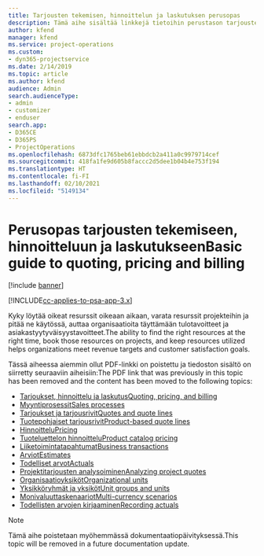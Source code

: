 ```yaml
---
title: Tarjousten tekemisen, hinnoittelun ja laskutuksen perusopas
description: Tämä aihe sisältää linkkejä tietoihin perustason tarjousten tekemisestä, hinnoittelusta ja laskutuksesta Project Service Automationissa.
author: kfend
manager: kfend
ms.service: project-operations
ms.custom:
- dyn365-projectservice
ms.date: 2/14/2019
ms.topic: article
ms.author: kfend
audience: Admin
search.audienceType:
- admin
- customizer
- enduser
search.app:
- D365CE
- D365PS
- ProjectOperations
ms.openlocfilehash: 6873dfc1765beb61ebbdcb2a411a0c9979714cef
ms.sourcegitcommit: 418fa1fe9d605b8faccc2d5dee1b04b4e753f194
ms.translationtype: HT
ms.contentlocale: fi-FI
ms.lasthandoff: 02/10/2021
ms.locfileid: "5149134"
---
```

# <a name="basic-guide-to-quoting-pricing-and-billing"></a><span data-ttu-id="9165f-103">Perusopas tarjousten tekemiseen, hinnoitteluun ja laskutukseen</span><span class="sxs-lookup"><span data-stu-id="9165f-103">Basic guide to quoting, pricing and billing</span></span>

[!include [banner](../../includes/psa-now-project-operations.md)]

[!INCLUDE[cc-applies-to-psa-app-3.x](../../includes/cc-applies-to-psa-app-3x.md)]

<span data-ttu-id="9165f-104">Kyky löytää oikeat resurssit oikeaan aikaan, varata resurssit projekteihin ja pitää ne käytössä, auttaa organisaatioita täyttämään tulotavoitteet ja asiakastyytyväisyystavoitteet.</span><span class="sxs-lookup"><span data-stu-id="9165f-104">The ability to find the right resources at the right time, book those resources on projects, and keep resources utilized helps organizations meet revenue targets and customer satisfaction goals.</span></span> 

<span data-ttu-id="9165f-105">Tässä aiheessa aiemmin ollut PDF-linkki on poistettu ja tiedoston sisältö on siirretty seuraaviin aiheisiin:</span><span class="sxs-lookup"><span data-stu-id="9165f-105">The PDF link that was previously in this topic has been removed and the content has been moved to the following topics:</span></span>

- [<span data-ttu-id="9165f-106">Tarjoukset, hinnoittelu ja laskutus</span><span class="sxs-lookup"><span data-stu-id="9165f-106">Quoting, pricing, and billing</span></span>](../quote-bill-price.md)
- [<span data-ttu-id="9165f-107">Myyntiprosessit</span><span class="sxs-lookup"><span data-stu-id="9165f-107">Sales processes</span></span>](../basic-sales-process.md)
- [<span data-ttu-id="9165f-108">Tarjoukset ja tarjousrivit</span><span class="sxs-lookup"><span data-stu-id="9165f-108">Quotes and quote lines</span></span>](../basic-quote-lines.md)
- [<span data-ttu-id="9165f-109">Tuotepohjaiset tarjousrivit</span><span class="sxs-lookup"><span data-stu-id="9165f-109">Product-based quote lines</span></span>](../product-based-quote-lines.md)
- [<span data-ttu-id="9165f-110">Hinnoittelu</span><span class="sxs-lookup"><span data-stu-id="9165f-110">Pricing</span></span>](../basic-pricing.md)
- [<span data-ttu-id="9165f-111">Tuoteluettelon hinnoittelu</span><span class="sxs-lookup"><span data-stu-id="9165f-111">Product catalog pricing</span></span>](../product-catalog-pricing.md)
- [<span data-ttu-id="9165f-112">Liiketoimintatapahtumat</span><span class="sxs-lookup"><span data-stu-id="9165f-112">Business transactions</span></span>](../basic-business-transactions.md)
- [<span data-ttu-id="9165f-113">Arviot</span><span class="sxs-lookup"><span data-stu-id="9165f-113">Estimates</span></span>](../estimates.md)
- [<span data-ttu-id="9165f-114">Todelliset arvot</span><span class="sxs-lookup"><span data-stu-id="9165f-114">Actuals</span></span>](../actuals.md)
- [<span data-ttu-id="9165f-115">Projektitarjousten analysoiminen</span><span class="sxs-lookup"><span data-stu-id="9165f-115">Analyzing project quotes</span></span>](../basic-analyzing-quotes.md)
- [<span data-ttu-id="9165f-116">Organisaatioyksiköt</span><span class="sxs-lookup"><span data-stu-id="9165f-116">Organizational units</span></span>](../advanced-organizational.md)
- [<span data-ttu-id="9165f-117">Yksikköryhmät ja yksiköt</span><span class="sxs-lookup"><span data-stu-id="9165f-117">Unit groups and units</span></span>](../advanced-units.md)
- [<span data-ttu-id="9165f-118">Monivaluuttaskenaariot</span><span class="sxs-lookup"><span data-stu-id="9165f-118">Multi-currency scenarios</span></span>](../advanced-currency.md)
- [<span data-ttu-id="9165f-119">Todellisten arvojen kirjaaminen</span><span class="sxs-lookup"><span data-stu-id="9165f-119">Recording actuals</span></span>](../advanced-actuals.md)

> [!NOTE]
> <span data-ttu-id="9165f-120">Tämä aihe poistetaan myöhemmässä dokumentaatiopäivityksessä.</span><span class="sxs-lookup"><span data-stu-id="9165f-120">This topic will be removed in a future documentation update.</span></span> 
